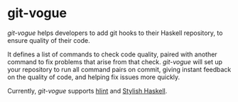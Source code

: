 git-vogue
=========

*git-vogue* helps developers to add git hooks to their Haskell repository, to ensure quality of their code.

It defines a list of commands to check code quality, paired with another command to fix problems that arise from that check. *git-vogue* will set up your repository to run all command pairs on commit, giving instant feedback on the quality of code, and helping fix issues more quickly.

Currently, *git-vogue* supports [hlint][1] and [Stylish Haskell][2].

[1]: http://hackage.haskell.org/package/hlint
[2]: https://hackage.haskell.org/package/stylish-haskell
